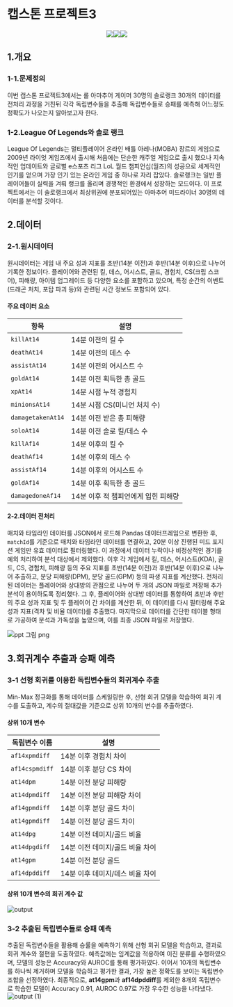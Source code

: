 # 캡스톤 프로젝트3

<p align="center"><img src="https://img.shields.io/badge/python-%233776AB.svg?&style=for-the-badge&logo=python&logoColor=white" /><img src="https://img.shields.io/badge/pytorch-%23EE4C2C.svg?&style=for-the-badge&logo=pytorch&logoColor=white" /><img src="https://img.shields.io/badge/pycharm-%23000000.svg?&style=for-the-badge&logo=pycharm&logoColor=white" /><p>

## 1.개요
### 1-1.문제정의
이번 캡스톤 프로젝트3에서는 롤 아마추어 게이머 30명의 솔로랭크 30개의 데이터를 전처리 과정을
거친뒤 각각 독립변수들을 추출해 독립변수들로 승패를 예측해 어느정도 정확도가 나오는지 알아보고자 한다.

### 1-2.League Of Legends와 솔로 랭크
League Of Legends는 멀티플레이어 온라인 배틀 아레나(MOBA) 장르의 게임으로 2009년 라이엇 게임즈에서 출시해 처음에는 단순한 캐주얼 게임으로 출시 했으나 지속적인 업데이트와 글로벌 e스포츠 리그 LoL 월드 챔피언십(월즈)의 성공으로 세계적인 인기를 얻으며 가장 인기 있는 온라인 게임 중 하나로 자리 잡았다.
솔로랭크는 일반 플레이어들이 실력을 겨뤄 랭크를 올리며 경쟁적인 환경에서 성장하는 모드이다. 이 프로젝트에서는 이 솔로랭크에서 최상위권에 분포되어있는 아마추어 미드라이너 30명의 데이터를 분석할 것이다.

## 2.데이터
### 2-1.원시데이터
원시데이터는 게임 내 주요 성과 지표를 초반(14분 이전)과 후반(14분 이후)으로 나누어 기록한 정보이다. 플레이어와 관련된 킬, 데스, 어시스트, 골드, 경험치, CS(크립 스코어), 피해량, 아이템 업그레이드 등 다양한 요소를 포함하고 있으며, 특정 순간의 이벤트(드래곤 처치, 포탑 파괴 등)와 관련된 시간 정보도 포함되어 있다.
#### 주요 데이터 요소

| **항목**         | **설명**                           |
|------------------|-----------------------------------|
| `killAt14`       | 14분 이전의 킬 수                   |
| `deathAt14`      | 14분 이전의 데스 수                 |
| `assistAt14`     | 14분 이전의 어시스트 수             |
| `goldAt14`       | 14분 이전 획득한 총 골드            |
| `xpAt14`         | 14분 시점 누적 경험치               |
| `minionsAt14`    | 14분 시점 CS(미니언 처치 수)        |
| `damagetakenAt14`| 14분 이전 받은 총 피해량             |
| `soloAt14`       | 14분 이전 솔로 킬/데스 수             |
| `killAf14`       | 14분 이후의 킬 수                   |
| `deathAf14`      | 14분 이후의 데스 수                    |
| `assistAf14`     | 14분 이후의 어시스트 수               |
| `goldAf14`       | 14분 이후 획득한 총 골드            |
| `damagedoneAf14` | 14분 이후 적 챔피언에게 입힌 피해량  |

#### 2-2.데이터 전처리
매치와 타임라인 데이터를 JSON에서 로드해 Pandas 데이터프레임으로 변환한 후, `matchId`를 기준으로 매치와 타임라인 데이터를 연결하고, 20분 이상 진행된 미드 포지션 게임만 유효 데이터로 필터링했다. 이 과정에서 데이터 누락이나 비정상적인 경기를 예외 처리하여 분석 대상에서 제외했다. 이후 각 게임에서 킬, 데스, 어시스트(KDA), 골드, CS, 경험치, 피해량 등의 주요 지표를 초반(14분 이전)과 후반(14분 이후)으로 나누어 추출하고, 분당 피해량(DPM), 분당 골드(GPM) 등의 파생 지표를 계산했다. 전처리된 데이터는 플레이어와 상대방의 관점으로 나누어 두 개의 JSON 파일로 저장해 추가 분석이 용이하도록 정리했다.
그 후, 플레이어와 상대방 데이터를 통합하여 초반과 후반의 주요 성과 지표 및 두 플레이어 간 차이를 계산한 뒤, 이 데이터를 다시 필터링해 주요 성과 지표(격차 및 비율 데이터)를 추출했다. 마지막으로 데이터를 간단한 테이블 형태로 가공하여 분석과 가독성을 높였으며, 이를 최종 JSON 파일로 저장했다.


![ppt 그림 png](https://github.com/user-attachments/assets/b5cb799c-7100-40b6-a35c-5b6c74cc89ab)


## 3.회귀계수 추출과 승패 예측
### 3-1 선형 회귀를 이용한 독립변수들의 회귀계수 추출
Min-Max 정규화를 통해 데이터를 스케일링한 후, 선형 회귀 모델을 학습하여 회귀 계수를 도출하고, 계수의 절대값을 기준으로 상위 10개의 변수를 추출하였다.

#### 상위 10개 변수
| **독립변수 이름**   | **설명**                         |
|--------------------|---------------------------------|
| `af14xpmdiff`      | 14분 이후 경험치 차이              |
| `af14cspmdiff`     | 14분 이후 분당 CS 차이                 |
| `at14dpm`          | 14분 이전 분당 피해량                  |
| `at14dpmdiff`      | 14분 이전 분당 피해량 차이              |
| `af14gpmdiff`      | 14분 이후 분당 골드 차이               |
| `at14gpmdiff`      | 14분 이전 분당 골드 차이               |
| `at14dpg`          | 14분 이전 데미지/골드 비율             |
| `at14dpgdiff`      | 14분 이전 데미지/골드 비율 차이         |
| `at14gpm`          | 14분 이전 분당 골드                    |
| `af14dpddiff`      | 14분 이후 데미지/데스 비율 차이         |

#### 상위 10개 변수의 회귀 계수 값
![output](https://github.com/user-attachments/assets/63d26f8a-4fe8-40e3-baef-c08cc660b737)

### 3-2 추출된 독립변수들로 승패 예측
추출된 독립변수들을 활용해 승률을 예측하기 위해 선형 회귀 모델을 학습하고, 결과로 회귀 계수와 절편을 도출하였다. 예측값에는 임계값을 적용하여 이진 분류를 수행하였으며, 모델의 성능은 Accuracy와 AUROC를 통해 평가하였다. 이어서 10개의 독립변수를 하나씩 제거하며 모델을 학습하고 평가한 결과, 가장 높은 정확도를 보이는 독립변수 조합을 선정하였다. 최종적으로, **at14gpm**과 **af14dpddiff**를 제외한 8개의 독립변수로 학습한 모델이 Accuracy 0.91, AUROC 0.97로 가장 우수한 성능을 나타냈다.
![output (1)](https://github.com/user-attachments/assets/6ec19056-4d0e-4779-bb3a-7016fac5ce3a)
